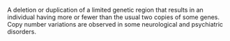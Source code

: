 A deletion or duplication of a limited genetic region that results in an individual having more or fewer than the usual two copies of some genes. Copy number variations are observed in some neurological and psychiatric disorders.